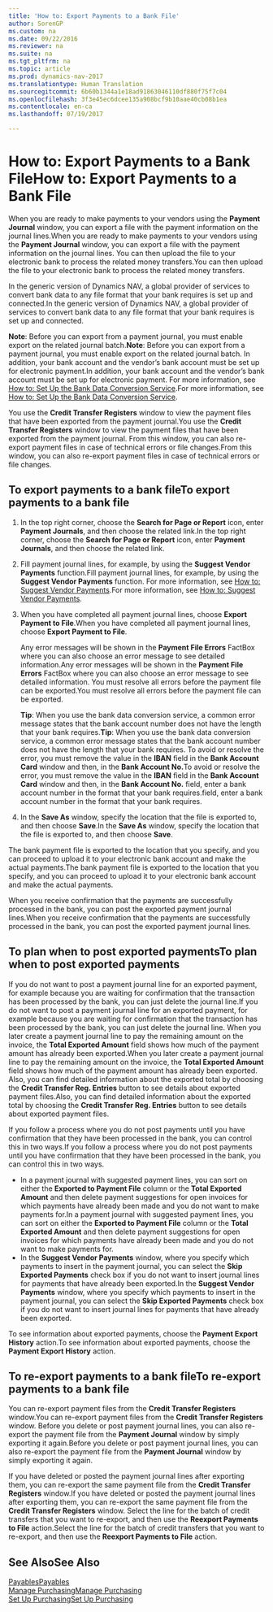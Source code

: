 ```yaml
---
title: 'How to: Export Payments to a Bank File'
author: SorenGP
ms.custom: na
ms.date: 09/22/2016
ms.reviewer: na
ms.suite: na
ms.tgt_pltfrm: na
ms.topic: article
ms.prod: dynamics-nav-2017
ms.translationtype: Human Translation
ms.sourcegitcommit: 6b60b1344a1e18ad91863046110df880f75f7c04
ms.openlocfilehash: 3f3e45ec6dcee135a908bcf9b10aae40cb08b1ea
ms.contentlocale: en-ca
ms.lasthandoff: 07/19/2017

---
```


# <a name="how-to-export-payments-to-a-bank-file"></a><span data-ttu-id="f23c1-102">How to: Export Payments to a Bank File</span><span class="sxs-lookup"><span data-stu-id="f23c1-102">How to: Export Payments to a Bank File</span></span>
<span data-ttu-id="f23c1-103">When you are ready to make payments to your vendors using the **Payment Journal** window, you can export a file with the payment information on the journal lines.</span><span class="sxs-lookup"><span data-stu-id="f23c1-103">When you are ready to make payments to your vendors using the **Payment Journal** window, you can export a file with the payment information on the journal lines.</span></span> <span data-ttu-id="f23c1-104">You can then upload the file to your electronic bank to process the related money transfers.</span><span class="sxs-lookup"><span data-stu-id="f23c1-104">You can then upload the file to your electronic bank to process the related money transfers.</span></span>

<span data-ttu-id="f23c1-105">In the generic version of Dynamics NAV, a global provider of services to convert bank data to any file format that your bank requires is set up and connected.</span><span class="sxs-lookup"><span data-stu-id="f23c1-105">In the generic version of Dynamics NAV, a global provider of services to convert bank data to any file format that your bank requires is set up and connected.</span></span>

<span data-ttu-id="f23c1-106">**Note**: Before you can export from a payment journal, you must enable export on the related journal batch.</span><span class="sxs-lookup"><span data-stu-id="f23c1-106">**Note**: Before you can export from a payment journal, you must enable export on the related journal batch.</span></span> <span data-ttu-id="f23c1-107">In addition, your bank account and the vendor’s bank account must be set up for electronic payment.</span><span class="sxs-lookup"><span data-stu-id="f23c1-107">In addition, your bank account and the vendor’s bank account must be set up for electronic payment.</span></span> <span data-ttu-id="f23c1-108">For more information, see [How to: Set Up the Bank Data Conversion Service](bank-how-setup-bank-data-conversion-service.md).</span><span class="sxs-lookup"><span data-stu-id="f23c1-108">For more information, see [How to: Set Up the Bank Data Conversion Service](bank-how-setup-bank-data-conversion-service.md).</span></span>

<span data-ttu-id="f23c1-109">You use the **Credit Transfer Registers** window to view the payment files that have been exported from the payment journal.</span><span class="sxs-lookup"><span data-stu-id="f23c1-109">You use the **Credit Transfer Registers** window to view the payment files that have been exported from the payment journal.</span></span> <span data-ttu-id="f23c1-110">From this window, you can also re-export payment files in case of technical errors or file changes.</span><span class="sxs-lookup"><span data-stu-id="f23c1-110">From this window, you can also re-export payment files in case of technical errors or file changes.</span></span>

## <a name="to-export-payments-to-a-bank-file"></a><span data-ttu-id="f23c1-111">To export payments to a bank file</span><span class="sxs-lookup"><span data-stu-id="f23c1-111">To export payments to a bank file</span></span>
1. <span data-ttu-id="f23c1-112">In the top right corner, choose the **Search for Page or Report** icon, enter **Payment Journals**, and then choose the related link.</span><span class="sxs-lookup"><span data-stu-id="f23c1-112">In the top right corner, choose the **Search for Page or Report** icon, enter **Payment Journals**, and then choose the related link.</span></span>
2. <span data-ttu-id="f23c1-113">Fill payment journal lines, for example, by using the **Suggest Vendor Payments** function.</span><span class="sxs-lookup"><span data-stu-id="f23c1-113">Fill payment journal lines, for example, by using the **Suggest Vendor Payments** function.</span></span> <span data-ttu-id="f23c1-114">For more information, see [How to: Suggest Vendor Payments](payables-how-suggest-vendor-payments.md).</span><span class="sxs-lookup"><span data-stu-id="f23c1-114">For more information, see [How to: Suggest Vendor Payments](payables-how-suggest-vendor-payments.md).</span></span>  
3. <span data-ttu-id="f23c1-115">When you have completed all payment journal lines, choose **Export Payment to File**.</span><span class="sxs-lookup"><span data-stu-id="f23c1-115">When you have completed all payment journal lines, choose **Export Payment to File**.</span></span>

    <span data-ttu-id="f23c1-116">Any error messages will be shown in the **Payment File Errors** FactBox where you can also choose an error message to see detailed information.</span><span class="sxs-lookup"><span data-stu-id="f23c1-116">Any error messages will be shown in the **Payment File Errors** FactBox where you can also choose an error message to see detailed information.</span></span> <span data-ttu-id="f23c1-117">You must resolve all errors before the payment file can be exported.</span><span class="sxs-lookup"><span data-stu-id="f23c1-117">You must resolve all errors before the payment file can be exported.</span></span>

    <span data-ttu-id="f23c1-118">**Tip**: When you use the bank data conversion service, a common error message states that the bank account number does not have the length that your bank requires.</span><span class="sxs-lookup"><span data-stu-id="f23c1-118">**Tip**: When you use the bank data conversion service, a common error message states that the bank account number does not have the length that your bank requires.</span></span> <span data-ttu-id="f23c1-119">To avoid or resolve the error, you must remove the value in the **IBAN** field in the **Bank Account Card** window and then, in the **Bank Account No.**</span><span class="sxs-lookup"><span data-stu-id="f23c1-119">To avoid or resolve the error, you must remove the value in the **IBAN** field in the **Bank Account Card** window and then, in the **Bank Account No.**</span></span> <span data-ttu-id="f23c1-120">field, enter a bank account number in the format that your bank requires.</span><span class="sxs-lookup"><span data-stu-id="f23c1-120">field, enter a bank account number in the format that your bank requires.</span></span>
4. <span data-ttu-id="f23c1-121">In the **Save As** window, specify the location that the file is exported to, and then choose **Save**.</span><span class="sxs-lookup"><span data-stu-id="f23c1-121">In the **Save As** window, specify the location that the file is exported to, and then choose **Save**.</span></span>

<span data-ttu-id="f23c1-122">The bank payment file is exported to the location that you specify, and you can proceed to upload it to your electronic bank account and make the actual payments.</span><span class="sxs-lookup"><span data-stu-id="f23c1-122">The bank payment file is exported to the location that you specify, and you can proceed to upload it to your electronic bank account and make the actual payments.</span></span>

<span data-ttu-id="f23c1-123">When you receive confirmation that the payments are successfully processed in the bank, you can post the exported payment journal lines.</span><span class="sxs-lookup"><span data-stu-id="f23c1-123">When you receive confirmation that the payments are successfully processed in the bank, you can post the exported payment journal lines.</span></span>

## <a name="to-plan-when-to-post-exported-payments"></a><span data-ttu-id="f23c1-124">To plan when to post exported payments</span><span class="sxs-lookup"><span data-stu-id="f23c1-124">To plan when to post exported payments</span></span>
<span data-ttu-id="f23c1-125">If you do not want to post a payment journal line for an exported payment, for example because you are waiting for confirmation that the transaction has been processed by the bank, you can just delete the journal line.</span><span class="sxs-lookup"><span data-stu-id="f23c1-125">If you do not want to post a payment journal line for an exported payment, for example because you are waiting for confirmation that the transaction has been processed by the bank, you can just delete the journal line.</span></span> <span data-ttu-id="f23c1-126">When you later create a payment journal line to pay the remaining amount on the invoice, the **Total Exported Amount** field shows how much of the payment amount has already been exported.</span><span class="sxs-lookup"><span data-stu-id="f23c1-126">When you later create a payment journal line to pay the remaining amount on the invoice, the **Total Exported Amount** field shows how much of the payment amount has already been exported.</span></span> <span data-ttu-id="f23c1-127">Also, you can find detailed information about the exported total by choosing the **Credit Transfer Reg. Entries** button to see details about exported payment files.</span><span class="sxs-lookup"><span data-stu-id="f23c1-127">Also, you can find detailed information about the exported total by choosing the **Credit Transfer Reg. Entries** button to see details about exported payment files.</span></span>

<span data-ttu-id="f23c1-128">If you follow a process where you do not post payments until you have confirmation that they have been processed in the bank, you can control this in two ways.</span><span class="sxs-lookup"><span data-stu-id="f23c1-128">If you follow a process where you do not post payments until you have confirmation that they have been processed in the bank, you can control this in two ways.</span></span>

* <span data-ttu-id="f23c1-129">In a payment journal with suggested payment lines, you can sort on either the **Exported to Payment File** column or the **Total Exported Amount** and then delete payment suggestions for open invoices for which payments have already been made and you do not want to make payments for.</span><span class="sxs-lookup"><span data-stu-id="f23c1-129">In a payment journal with suggested payment lines, you can sort on either the **Exported to Payment File** column or the **Total Exported Amount** and then delete payment suggestions for open invoices for which payments have already been made and you do not want to make payments for.</span></span>
* <span data-ttu-id="f23c1-130">In the **Suggest Vendor Payments** window, where you specify which payments to insert in the payment journal, you can select the **Skip Exported Payments** check box if you do not want to insert journal lines for payments that have already been exported.</span><span class="sxs-lookup"><span data-stu-id="f23c1-130">In the **Suggest Vendor Payments** window, where you specify which payments to insert in the payment journal, you can select the **Skip Exported Payments** check box if you do not want to insert journal lines for payments that have already been exported.</span></span>

<span data-ttu-id="f23c1-131">To see information about exported payments, choose the **Payment Export History** action.</span><span class="sxs-lookup"><span data-stu-id="f23c1-131">To see information about exported payments, choose the **Payment Export History** action.</span></span>

## <a name="to-re-export-payments-to-a-bank-file"></a><span data-ttu-id="f23c1-132">To re-export payments to a bank file</span><span class="sxs-lookup"><span data-stu-id="f23c1-132">To re-export payments to a bank file</span></span>
<span data-ttu-id="f23c1-133">You can re-export payment files from the **Credit Transfer Registers** window.</span><span class="sxs-lookup"><span data-stu-id="f23c1-133">You can re-export payment files from the **Credit Transfer Registers** window.</span></span> <span data-ttu-id="f23c1-134">Before you delete or post payment journal lines, you can also re-export the payment file from the **Payment Journal** window by simply exporting it again.</span><span class="sxs-lookup"><span data-stu-id="f23c1-134">Before you delete or post payment journal lines, you can also re-export the payment file from the **Payment Journal** window by simply exporting it again.</span></span>

<span data-ttu-id="f23c1-135">If you have deleted or posted the payment journal lines after exporting them, you can re-export the same payment file from the **Credit Transfer Registers** window.</span><span class="sxs-lookup"><span data-stu-id="f23c1-135">If you have deleted or posted the payment journal lines after exporting them, you can re-export the same payment file from the **Credit Transfer Registers** window.</span></span> <span data-ttu-id="f23c1-136">Select the line for the batch of credit transfers that you want to re-export, and then use the **Reexport Payments to File** action.</span><span class="sxs-lookup"><span data-stu-id="f23c1-136">Select the line for the batch of credit transfers that you want to re-export, and then use the **Reexport Payments to File** action.</span></span>

## <a name="see-also"></a><span data-ttu-id="f23c1-137">See Also</span><span class="sxs-lookup"><span data-stu-id="f23c1-137">See Also</span></span>
[<span data-ttu-id="f23c1-138">Payables</span><span class="sxs-lookup"><span data-stu-id="f23c1-138">Payables</span></span>](payables-manage-payables.md)  
[<span data-ttu-id="f23c1-139">Manage Purchasing</span><span class="sxs-lookup"><span data-stu-id="f23c1-139">Manage Purchasing</span></span>](purchasing-manage-purchasing.md)  
[<span data-ttu-id="f23c1-140">Set Up Purchasing</span><span class="sxs-lookup"><span data-stu-id="f23c1-140">Set Up Purchasing</span></span>](purchasing-setup-purchasing.md)

